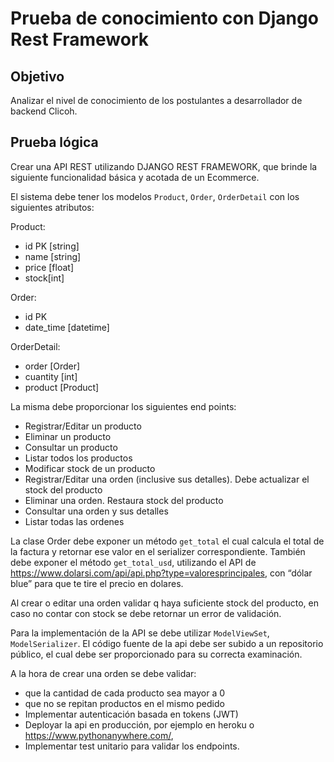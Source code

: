 # Prueba de conocimiento con Django Rest Framework

## Objetivo
Analizar el nivel de conocimiento de los postulantes a desarrollador de backend Clicoh.

## Prueba lógica
Crear una API REST utilizando DJANGO REST FRAMEWORK, que brinde la siguiente funcionalidad básica y acotada de un
Ecommerce.

El sistema debe tener los modelos `Product`, `Order`, `OrderDetail` con los siguientes atributos:

Product:
- id PK [string]
- name [string]
- price [float]
- stock[int]
 
Order:
- id PK
- date_time [datetime]

OrderDetail:
- order [Order]
- cuantity [int]
- product [Product]

La misma debe proporcionar los siguientes end points:
* Registrar/Editar un producto
* Eliminar un producto
* Consultar un producto
* Listar todos los productos
* Modificar stock de un producto
* Registrar/Editar una orden (inclusive sus detalles). Debe actualizar el stock del producto
* Eliminar una orden. Restaura stock del producto
* Consultar una orden y sus detalles
* Listar todas las ordenes

La clase Order debe exponer un método `get_total` el cual calcula el total de la factura y retornar ese valor en el serializer
correspondiente. También debe exponer el método `get_total_usd`, utilizando el API de
https://www.dolarsi.com/api/api.php?type=valoresprincipales, con “dólar blue” para que te tire el precio en dolares.

Al crear o editar una orden validar q haya suficiente stock del producto, en caso no contar con stock se debe retornar un
error de validación.

Para la implementación de la API se debe utilizar `ModelViewSet`, `ModelSerializer`.
El código fuente de la api debe ser subido a un repositorio público, el cual debe ser proporcionado para su correcta
examinación.

A la hora de crear una orden se debe validar:
* que la cantidad de cada producto sea mayor a 0
* que no se repitan productos en el mismo pedido
* Implementar autenticación basada en tokens (JWT)
* Deployar la api en producción, por ejemplo en heroku o https://www.pythonanywhere.com/,
* Implementar test unitario para validar los endpoints.
